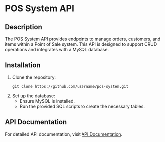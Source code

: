 # POS System API

## Description
The POS System API provides endpoints to manage orders, customers, and items within a Point of Sale system. This API is designed to support CRUD operations and integrates with a MySQL database.

## Installation
1. Clone the repository:
   ```
   git clone https://github.com/username/pos-system.git
   ```
2. Set up the database:
   - Ensure MySQL is installed.
   - Run the provided SQL scripts to create the necessary tables.


## API Documentation
For detailed API documentation, visit [API Documentation](./backend/api-documentation.md).


